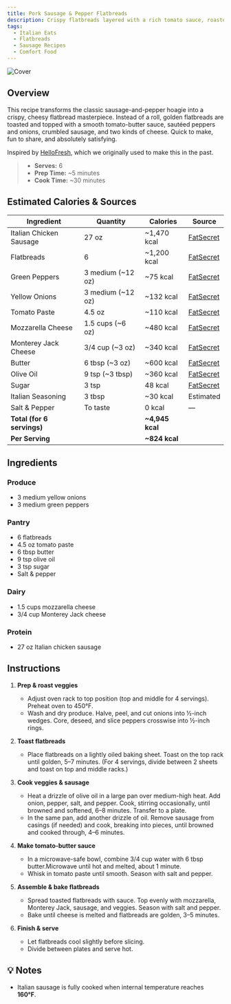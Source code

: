 ```yaml
---
title: Pork Sausage & Pepper Flatbreads
description: Crispy flatbreads layered with a rich tomato sauce, roasted peppers and onions, savory Italian sausage, and a melty blend of mozzarella and Monterey Jack cheese.
tags:
  - Italian Eats
  - Flatbreads
  - Sausage Recipes
  - Comfort Food
---
```


![Cover](/img/italian_eats/pork_sausage_pepper_flatbreads/cover.png)

## Overview

This recipe transforms the classic sausage-and-pepper hoagie into a crispy, cheesy flatbread masterpiece. Instead of a roll, golden flatbreads are toasted and topped with a smooth tomato-butter sauce, sautéed peppers and onions, crumbled sausage, and two kinds of cheese. Quick to make, fun to share, and absolutely satisfying.

Inspired by [HelloFresh], which we originally used to make this in the past.

> - **Serves:** 6
> - **Prep Time:** ~5 minutes
> - **Cook Time:** ~30 minutes

## Estimated Calories & Sources

| **Ingredient**             | **Quantity**      | **Calories**    | **Source**                                                                                             |
| -------------------------- | ----------------- | --------------- | ------------------------------------------------------------------------------------------------------ |
| Italian Chicken Sausage    | 27 oz             | ~1,470 kcal     | [FatSecret](https://www.fatsecret.com/calories-nutrition/generic/chicken-sausage?portionid=32172)      |
| Flatbreads                 | 6                 | ~1,200 kcal     | [FatSecret](https://www.fatsecret.com/calories-nutrition/generic/flatbread?portionid=325155)           |
| Green Peppers              | 3 medium (~12 oz) | ~75 kcal        | [FatSecret](https://www.fatsecret.com/calories-nutrition/generic/peppers-green?portionid=34202)        |
| Yellow Onions              | 3 medium (~12 oz) | ~132 kcal       | [FatSecret](https://www.fatsecret.com/calories-nutrition/generic/onions?portionid=34149)               |
| Tomato Paste               | 4.5 oz            | ~110 kcal       | [FatSecret](https://www.fatsecret.com/calories-nutrition/generic/tomato-paste?portionid=34257)         |
| Mozzarella Cheese          | 1.5 cups (~6 oz)  | ~480 kcal       | [FatSecret](https://www.fatsecret.com/calories-nutrition/generic/mozzarella?portionid=32558)           |
| Monterey Jack Cheese       | 3/4 cup (~3 oz)   | ~340 kcal       | [FatSecret](https://www.fatsecret.com/calories-nutrition/generic/cheese-monterey-jack?portionid=31003) |
| Butter                     | 6 tbsp (~3 oz)    | ~600 kcal       | [FatSecret](https://www.fatsecret.com/calories-nutrition/generic/butter?portionid=29317)               |
| Olive Oil                  | 9 tsp (~3 tbsp)   | ~360 kcal       | [FatSecret](https://www.fatsecret.com/calories-nutrition/generic/olive-oil?portionid=29339)            |
| Sugar                      | 3 tsp             | 48 kcal         | [FatSecret](https://www.fatsecret.com/calories-nutrition/generic/sugar?portionid=33918)                |
| Italian Seasoning          | 3 tbsp            | ~30 kcal        | Estimated                                                                                              |
| Salt & Pepper              | To taste          | 0 kcal          | —                                                                                                      |
| **Total (for 6 servings)** |                   | **~4,945 kcal** |                                                                                                        |
| **Per Serving**            |                   | **~824 kcal**   |                                                                                                        |

## Ingredients

### Produce

- 3 medium yellow onions
- 3 medium green peppers

### Pantry

- 6 flatbreads
- 4.5 oz tomato paste
- 6 tbsp butter
- 9 tsp olive oil
- 3 tsp sugar
- Salt & pepper

### Dairy

- 1.5 cups mozzarella cheese
- 3/4 cup Monterey Jack cheese

### Protein

- 27 oz Italian chicken sausage

## Instructions

1. **Prep & roast veggies**

   - Adjust oven rack to top position (top and middle for 4 servings). Preheat oven to 450°F.
   - Wash and dry produce. Halve, peel, and cut onions into ½-inch wedges. Core, deseed, and slice peppers crosswise into ½-inch rings.

2. **Toast flatbreads**

   - Place flatbreads on a lightly oiled baking sheet. Toast on the top rack until golden, 5–7 minutes. (For 4 servings, divide between 2 sheets and toast on top and middle racks.)

3. **Cook veggies & sausage**

   - Heat a drizzle of olive oil in a large pan over medium-high heat. Add onion, pepper, salt, and pepper. Cook, stirring occasionally, until browned and softened, 6–8 minutes. Transfer to a plate.
   - In the same pan, add another drizzle of oil. Remove sausage from casings (if needed) and cook, breaking into pieces, until browned and cooked through, 4–6 minutes.

4. **Make tomato-butter sauce**

   - In a microwave-safe bowl, combine 3/4 cup water with 6 tbsp butter.Microwave until hot and melted, about 1 minute.
   - Whisk in tomato paste until smooth. Season with salt and pepper.

5. **Assemble & bake flatbreads**

   - Spread toasted flatbreads with sauce. Top evenly with mozzarella, Monterey Jack, sausage, and veggies. Season with salt and pepper.
   - Bake until cheese is melted and flatbreads are golden, 3–5 minutes.

6. **Finish & serve**
   - Let flatbreads cool slightly before slicing.
   - Divide between plates and serve hot.

## 💡 Notes

- Italian sausage is fully cooked when internal temperature reaches **160°F**.

[HelloFresh]: https://www.hellofresh.com/recipes/pork-sausage-pepper-flatbreads-6513201c3cb5229806dac61d
